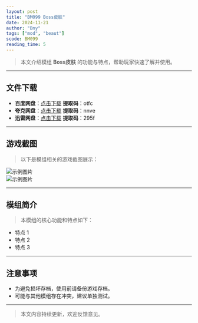 ```yaml
---
layout: post
title: "BM099 Boss皮肤"
date: 2024-11-21
author: "Bny"
tags: ["mod", "beaut"]
scode: BM099
reading_time: 5
---
```


> 本文介绍模组 **Boss皮肤** 的功能与特点，帮助玩家快速了解并使用。

---





## 文件下载
- **百度网盘**：[点击下载](https://pan.baidu.com/s/1fFxvHKLHdlhAsktlARB70A?pwd=otfc)  **提取码**：otfc  
- **夸克网盘**：[点击下载](https://pan.quark.cn/s/108be3ff9278?pwd=nnve)  **提取码**：nnve  
- **迅雷网盘**：[点击下载](https://pan.xunlei.com/s/VOCCbdIDIL7qD5IUvE-GKnKjA1?pwd=295f)  **提取码**：295f  

---

## 游戏截图
> 以下是模组相关的游戏截图展示：

![示例图片](https://example.com/screenshot1.jpg)  
![示例图片](https://example.com/screenshot2.jpg)

---

## 模组简介
> 本模组的核心功能和特点如下：
- 特点 1
- 特点 2
- 特点 3

---

## 注意事项
- 为避免损坏存档，使用前请备份游戏存档。
- 可能与其他模组存在冲突，建议单独测试。

---

> 本文内容持续更新，欢迎反馈意见。
